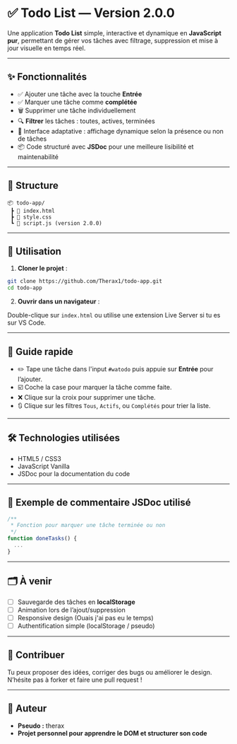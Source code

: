 # ✅ Todo List — Version 2.0.0

Une application **Todo List** simple, interactive et dynamique en **JavaScript pur**, permettant de gérer vos tâches avec filtrage, suppression et mise à jour visuelle en temps réel.

---

## ✨ Fonctionnalités

- ✅ Ajouter une tâche avec la touche **Entrée**
- ✅ Marquer une tâche comme **complétée**
- 🗑️ Supprimer une tâche individuellement
- 🔍 **Filtrer** les tâches : toutes, actives, terminées
- 🎨 Interface adaptative : affichage dynamique selon la présence ou non de tâches
- 📦 Code structuré avec **JSDoc** pour une meilleure lisibilité et maintenabilité

---

## 📁 Structure

```
📦 todo-app/
 ┣ 📜 index.html
 ┣ 📜 style.css
 ┗ 📜 script.js (version 2.0.0)
```

---

## 🚀 Utilisation

1. **Cloner le projet** :

```bash
git clone https://github.com/Therax1/todo-app.git
cd todo-app
```

2. **Ouvrir dans un navigateur** :

Double-clique sur `index.html` ou utilise une extension Live Server si tu es sur VS Code.

---

## 🧠 Guide rapide

- ✏️ Tape une tâche dans l'input `#watodo` puis appuie sur **Entrée** pour l’ajouter.
- ☑️ Coche la case pour marquer la tâche comme faite.
- ❌ Clique sur la croix pour supprimer une tâche.
- 🔃 Clique sur les filtres `Tous`, `Actifs`, ou `Complétés` pour trier la liste.

---

## 🛠️ Technologies utilisées

- HTML5 / CSS3
- JavaScript Vanilla
- JSDoc pour la documentation du code

---

## 📌 Exemple de commentaire JSDoc utilisé

```js
/**
 * Fonction pour marquer une tâche terminée ou non
 */
function doneTasks() {
  ...
}
```

---

## 🗂️ À venir

- [ ] Sauvegarde des tâches en **localStorage**
- [ ] Animation lors de l’ajout/suppression
- [ ] Responsive design (Ouais j'ai pas eu le temps)
- [ ] Authentification simple (localStorage / pseudo)

---

## 🤝 Contribuer

Tu peux proposer des idées, corriger des bugs ou améliorer le design.  
N’hésite pas à forker et faire une pull request !

---

## 👤 Auteur

- **Pseudo :** therax  
- **Projet personnel pour apprendre le DOM et structurer son code**
